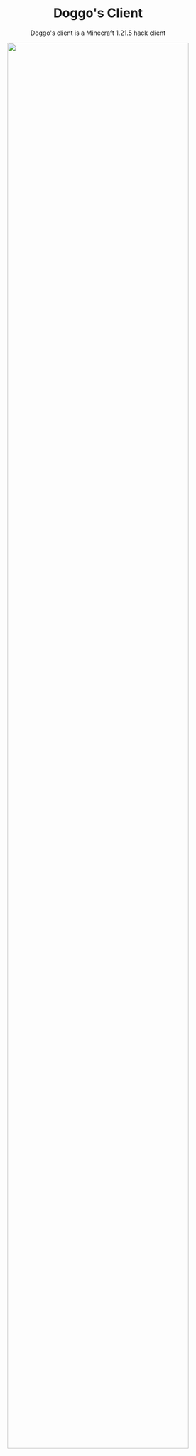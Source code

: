 <div align="center">

# Doggo's Client
Doggo's client is a Minecraft 1.21.5 hack client

<img src="https://i.imgur.com/Lu6rDJB.png" width="90%" />





</div>
